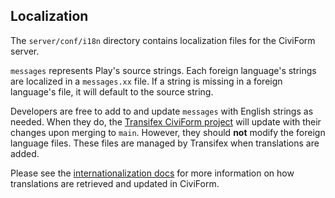 ## Localization

The `server/conf/i18n` directory contains localization files for the CiviForm server.

`messages` represents Play's source strings. Each foreign language's strings are localized in a `messages.xx` file. If a string is missing in a foreign language's file, it will default to the source string.

Developers are free to add to and update `messages` with English strings as needed. When they do, the [Transifex CiviForm project](https://app.transifex.com/civiform/civiform/dashboard) will update with their changes upon merging to `main`. However, they should **not** modify the foreign language files. These files are managed by Transifex when translations are added.

Please see the [internationalization docs](<https://github.com/civiform/civiform/wiki/Internationalization-(i18n)>) for more information on how translations are retrieved and updated in CiviForm.



